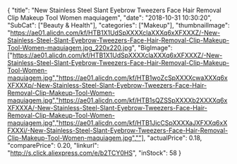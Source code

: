 {
	"title": "New Stainless Steel Slant Eyebrow Tweezers Face Hair Removal Clip Makeup Tool Women maquiagem",
	"date": "2018-10-31 10:30:20",
	"SubCat": ["Beauty & Health"],
	"categories": ["Makeup"],
	"thumbnailImage": "https://ae01.alicdn.com/kf/HTB1X1UdSpXXXXclaXXXq6xXFXXXZ/-New-Stainless-Steel-Slant-Eyebrow-Tweezers-Face-Hair-Removal-Clip-Makeup-Tool-Women-maquiagem.jpg_220x220.jpg",
	"BigImage": ["https://ae01.alicdn.com/kf/HTB1X1UdSpXXXXclaXXXq6xXFXXXZ/-New-Stainless-Steel-Slant-Eyebrow-Tweezers-Face-Hair-Removal-Clip-Makeup-Tool-Women-maquiagem.jpg","https://ae01.alicdn.com/kf/HTB1woZcSpXXXXcwaXXXq6xXFXXXp/-New-Stainless-Steel-Slant-Eyebrow-Tweezers-Face-Hair-Removal-Clip-Makeup-Tool-Women-maquiagem.jpg","https://ae01.alicdn.com/kf/HTB1sQZSSpXXXXb2XXXXq6xXFXXXA/-New-Stainless-Steel-Slant-Eyebrow-Tweezers-Face-Hair-Removal-Clip-Makeup-Tool-Women-maquiagem.jpg","https://ae01.alicdn.com/kf/HTB1JicCSpXXXXaJXFXXq6xXFXXXi/-New-Stainless-Steel-Slant-Eyebrow-Tweezers-Face-Hair-Removal-Clip-Makeup-Tool-Women-maquiagem.jpg",""],
	"actualPrice": 0.18,
	"comparePrice": 0.20,
	"linkurl": "http://s.click.aliexpress.com/e/b2TCY0HS",
	"inStock": 58
}
